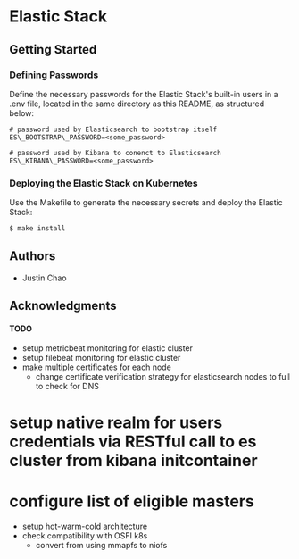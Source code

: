 # Elastic Stack


## Getting Started

### Defining Passwords

Define the necessary passwords for the Elastic Stack's built-in users in a .env file, 
located in the same directory as this README, as structured below:

```
# password used by Elasticsearch to bootstrap itself
ES\_BOOTSTRAP\_PASSWORD=<some_password>

# password used by Kibana to conenct to Elasticsearch
ES\_KIBANA\_PASSWORD=<some_password>
```

### Deploying the Elastic Stack on Kubernetes
Use the Makefile to generate the necessary secrets and deploy the Elastic Stack:
```sh
$ make install
```


## Authors
- Justin Chao


## Acknowledgments

#### TODO
- setup metricbeat monitoring for elastic cluster
- setup filebeat monitoring for elastic cluster
- make multiple certificates for each node
  - change certificate verification strategy for elasticsearch nodes to full to check for DNS
# setup native realm for users credentials via RESTful call to es cluster from kibana initcontainer
# configure list of eligible masters
- setup hot-warm-cold architecture
- check compatibility with OSFI k8s
  - convert from using mmapfs to niofs


